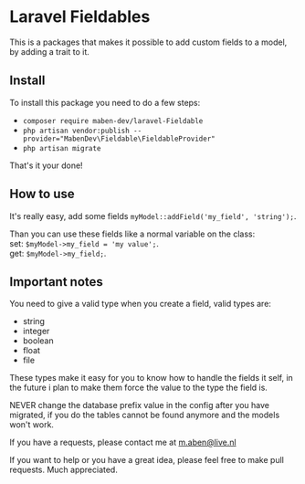 # Laravel Fieldables 
This is a packages that makes it possible to add custom fields to a model, by adding a trait to it.

## Install 
To install this package you need to do a few steps: 
- `composer require maben-dev/laravel-Fieldable`
- `php artisan vendor:publish --provider="MabenDev\Fieldable\FieldableProvider"`
- `php artisan migrate`

That's it your done!

## How to use
It's really easy, add some fields `myModel::addField('my_field', 'string');`.

Than you can use these fields like a normal variable on the class: \
set: `$myModel->my_field = 'my value';`.\
get: `$myModel->my_field;`.

## Important notes
You need to give a valid type when you create a field, valid types are:
- string
- integer
- boolean
- float
- file

These types make it easy for you to know how to handle the fields it self, in the future i plan to make them force the value to the type the field is.

NEVER change the database prefix value in the config after you have migrated, if you do the tables cannot be found anymore and the models won't work.

If you have a requests, please contact me at m.aben@live.nl

If you want to help or you have a great idea, please feel free to make pull requests. Much appreciated. 
